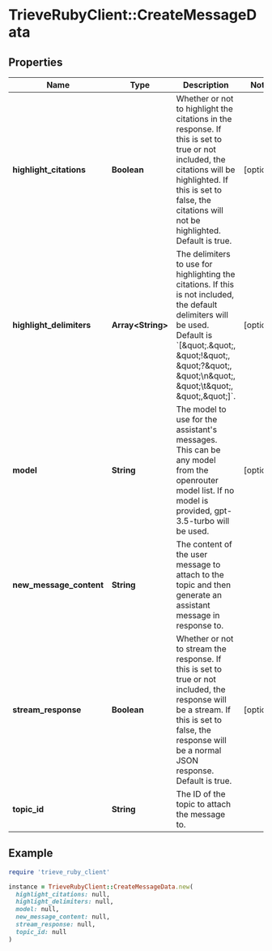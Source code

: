 # TrieveRubyClient::CreateMessageData

## Properties

| Name | Type | Description | Notes |
| ---- | ---- | ----------- | ----- |
| **highlight_citations** | **Boolean** | Whether or not to highlight the citations in the response. If this is set to true or not included, the citations will be highlighted. If this is set to false, the citations will not be highlighted. Default is true. | [optional] |
| **highlight_delimiters** | **Array&lt;String&gt;** | The delimiters to use for highlighting the citations. If this is not included, the default delimiters will be used. Default is &#x60;[\&quot;.\&quot;, \&quot;!\&quot;, \&quot;?\&quot;, \&quot;\\n\&quot;, \&quot;\\t\&quot;, \&quot;,\&quot;]&#x60;. | [optional] |
| **model** | **String** | The model to use for the assistant&#39;s messages. This can be any model from the openrouter model list. If no model is provided, gpt-3.5-turbo will be used. | [optional] |
| **new_message_content** | **String** | The content of the user message to attach to the topic and then generate an assistant message in response to. |  |
| **stream_response** | **Boolean** | Whether or not to stream the response. If this is set to true or not included, the response will be a stream. If this is set to false, the response will be a normal JSON response. Default is true. | [optional] |
| **topic_id** | **String** | The ID of the topic to attach the message to. |  |

## Example

```ruby
require 'trieve_ruby_client'

instance = TrieveRubyClient::CreateMessageData.new(
  highlight_citations: null,
  highlight_delimiters: null,
  model: null,
  new_message_content: null,
  stream_response: null,
  topic_id: null
)
```

